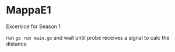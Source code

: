 # MappaE1
Excersice for Season 1

run `go run main.go` and wait until probe receives a signal to calc the distance
